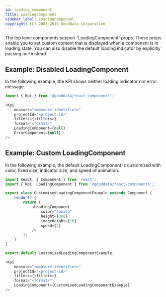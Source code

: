 ```yaml
---
id: loading_component
title: LoadingComponent
sidebar_label: LoadingComponent
copyright: (C) 2007-2018 GoodData Corporation
---
```


The top level components support 'LoadingComponent' props. These props enable you to set custom content that is displayed when a component is in loading state. You can also disable the default loading indicator by explicitly passing null instead.

## Example: Disabled LoadingComponent

In the following example, the KPI shows neither loading indicator nor error message.

```javascript
import { Kpi } from '@gooddata/react-components';
 
<Kpi
    measure="<measure-identifier>"
    projectId="<project-id>"
    filters={<filters>}
    format="<format>"
    LoadingComponent={null}
    ErrorComponent={null}
/>
```

## Example: Custom LoadingComponent

In the following example, the default LoadingComponent is customized with color, fixed size, indicator size, and speed of animation.

```javascript
import React, { Component } from 'react';
import { Kpi, LoadingComponent } from '@gooddata/react-components';

export class CustomisedLoadingComponentExample extends Component {
    render() {
        return (
            <LoadingComponent
                color="tomato"
                height={300}
                imageHeight={16}
                speed={2}
            />
        );
    }
}

export default CustomisedLoadingComponentExample;

<Kpi
    measure="<measure-identifier>"
    projectId="<project-id>"
    filters={<filters>}
    format="<format>"
    LoadingComponent={CustomisedLoadingComponentExample}
/>
```
